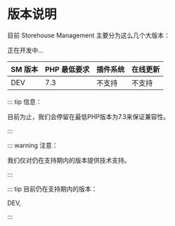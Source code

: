 # 版本说明

目前 Storehouse Management 主要分为这么几个大版本：

正在开发中...

| SM 版本 | PHP 最低要求 | 插件系统 | 在线更新 |
| ----- | -------- | ------ | ------ |
| DEV  | 7.3      | 不支持    | 不支持      |

::: tip 信息：

目前为止，我们会停留在最低PHP版本为7.3来保证兼容性。

:::

::: warning 注意：

我们仅对仍在支持期内的版本提供技术支持。

:::

::: tip 目前仍在支持期内的版本：

DEV,

:::
